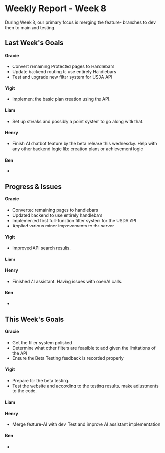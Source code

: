 # Weekly Report - Week 8
During Week 8, our primary focus is merging the feature- branches to dev then to main and testing. 

## Last Week's Goals
#### Gracie
- Convert remaining Protected pages to Handlebars
- Update backend routing to use entirely Handlebars
- Test and upgrade new filter system for USDA API

#### Yigit
- Implement the basic plan creation using the API.

#### Liam
- Set up streaks and possibly a point system to go along with that.


#### Henry
- Finish AI chatbot feature by the beta release this wednesday. Help with any other backend logic like creation plans or achievement logic

#### Ben 
- 

## Progress & Issues
#### Gracie
- Converted remaining pages to handlebars
- Updated backend to use entirely handlebars
- Implemented first full-function filter system for the USDA API
- Applied various minor improvements to the server

#### Yigit
- Improved API search results.

#### Liam


#### Henry
- Finished AI assistant. Having issues with openAI calls.

#### Ben
- 

## This Week's Goals
#### Gracie
- Get the filter system polished
- Determine what other filters are feasible to add given the limitations of the API
- Ensure the Beta Testing feedback is recorded properly

#### Yigit
- Prepare for the beta testing.
- Test the website and according to the testing results, make adjustments to the code.

#### Liam

#### Henry
- Merge feature-AI with dev. Test and improve AI assistant implementation

#### Ben 
- 
